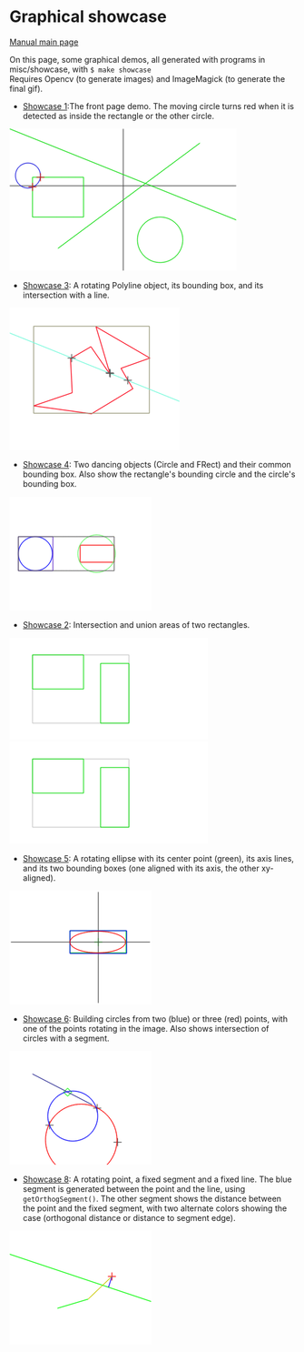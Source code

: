 # Graphical showcase

[Manual main page](homog2d_manual.md)

On this page, some graphical demos, all generated with programs in misc/showcase, with `$ make showcase`
<br>
Requires Opencv (to generate images) and ImageMagick (to generate the final gif).


* [Showcase 1](../misc/showcase/showcase1.cpp):The front page demo. The moving circle turns red when it is detected as inside the rectangle or the other circle.

![showcase1](showcase/showcase1.gif)


* [Showcase 3](../misc/showcase/showcase3.cpp):
A rotating Polyline object, its bounding box, and its intersection with a line.

![showcase3](showcase/showcase3.gif)


* [Showcase 4](../misc/showcase/showcase4a.cpp):
Two dancing objects (Circle and FRect) and their common bounding box.
Also show the rectangle's bounding circle and the circle's bounding box.

![showcase4](showcase/showcase4a.gif)


* [Showcase 2](../misc/showcase/showcase2.cpp):
Intersection and union areas of two rectangles.

![Example of intersection area](showcase/showcase2a.gif)
![Example of union area](showcase/showcase2b.gif)


* [Showcase 5](../misc/showcase/showcase5.cpp):
A rotating ellipse with its center point (green), its axis lines, and its two bounding boxes (one aligned with its axis, the other xy-aligned).

![showcase5](showcase/showcase5.gif)


* [Showcase 6](../misc/showcase/showcase6.cpp):
Building circles from two (blue) or three (red) points, with one of the points rotating in the image.
Also shows intersection of circles with a segment.

![showcase6](showcase/showcase6.gif)


* [Showcase 8](../misc/showcase/showcase8.cpp):
<a id="sc8"></a>
A rotating point, a fixed segment and a fixed line.
The blue segment is generated between the point and the line, using `getOrthogSegment()`.
The other segment shows the distance between the point and the fixed segment, with two alternate colors showing the case (orthogonal distance or distance to segment edge).

![showcase8](showcase/showcase8.gif)

